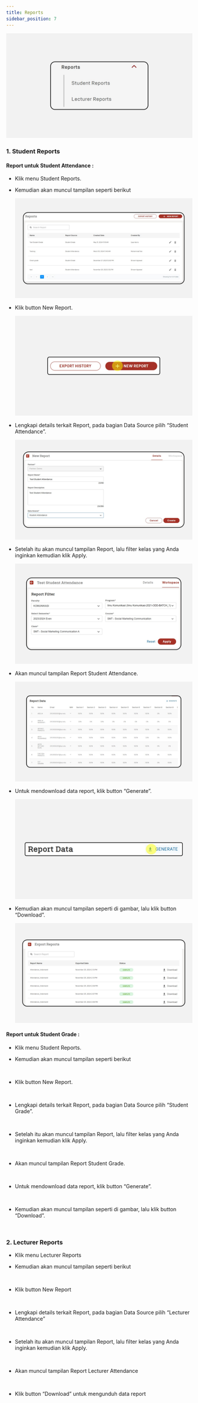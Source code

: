 ```yaml
---
title: Reports
sidebar_position: 7
---
```

![](/img/admin-portal-degrees-reports.jpg)

### 1. Student Reports

#### **Report untuk Student Attendance :**

* Klik menu Student Reports.
* Kemudian akan muncul tampilan seperti berikut

  ![](/img/admin-portal-degrees-student-report-1.jpg)
* Klik button New Report.

  ![](/img/admin-portal-degrees-student-report-2.jpg)
* Lengkapi details terkait Report, pada bagian Data Source pilih “Student Attendance”.

  ![](/img/admin-portal-degrees-student-report-3.jpg)
* Setelah itu akan muncul tampilan Report, lalu filter kelas yang Anda inginkan kemudian klik Apply.

  ![](/img/admin-portal-degrees-student-report-4.jpg)
* Akan muncul tampilan Report Student Attendance.

  ![](/img/admin-portal-degrees-student-report-5.jpg)
* Untuk mendownload data report, klik button “Generate”.

  ![](/img/admin-portal-degrees-student-report-9.jpg)
* Kemudian akan muncul tampilan seperti di gambar, lalu klik button “Download”.

  ![](/img/admin-portal-degrees-student-report-10.jpg)

#### Report untuk Student Grade :

* Klik menu Student Reports.
* Kemudian akan muncul tampilan seperti berikut

  ![]()
* Klik button New Report.

  ![]()
* Lengkapi details terkait Report, pada bagian Data Source pilih “Student Grade”.

  ![]()
* Setelah itu akan muncul tampilan Report, lalu filter kelas yang Anda inginkan kemudian klik Apply.

  ![]()
* Akan muncul tampilan Report Student Grade.

  ![]()
* Untuk mendownload data report, klik button “Generate”.

  ![]()
* Kemudian akan muncul tampilan seperti di gambar, lalu klik button “Download”.

  ![]()

### 2. Lecturer Reports

* Klik menu Lecturer Reports
* Kemudian akan muncul tampilan seperti berikut

  ![]()
* Klik button New Report

  ![]()
* Lengkapi details terkait Report, pada bagian Data Source pilih “Lecturer Attendance”

  ![]()
* Setelah itu akan muncul tampilan Report, lalu filter kelas yang Anda inginkan kemudian klik Apply.

  ![]()
* Akan muncul tampilan Report Lecturer Attendance

  ![]()
* Klik button “Download” untuk mengunduh data report

  ![]()

